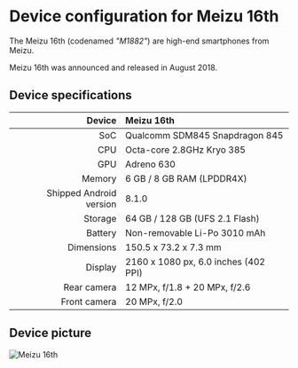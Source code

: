 Device configuration for Meizu 16th
==============

The Meizu 16th (codenamed _"M1882"_) are high-end smartphones from Meizu.

Meizu 16th was announced and released in August 2018.

## Device specifications

| Device       | Meizu 16th                             |
| -----------: | :------------------------------------- |
| SoC          | Qualcomm SDM845 Snapdragon 845         |
| CPU          | Octa-core 2.8GHz Kryo 385              |
| GPU          | Adreno 630                             |
| Memory       | 6 GB / 8 GB RAM (LPDDR4X)              |
| Shipped Android version | 8.1.0                       |
| Storage      | 64 GB / 128 GB (UFS 2.1 Flash)         |
| Battery      | Non-removable Li-Po 3010 mAh           |
| Dimensions   | 150.5 x 73.2 x 7.3 mm                  |
| Display      | 2160 x 1080 px, 6.0 inches (402 PPI)   |
| Rear camera  | 12 MPx, f/1.8 + 20 MPx, f/2.6          |
| Front camera | 20 MPx, f/2.0                          |

## Device picture

![Meizu 16th](https://www3.res.meizu.com/static/cn/16/spec/images/mz16_2f7d5f2.png "Meizu 16th")

[installs]: https://img.shields.io/badge/dynamic/json?style=flat-square&color=1976f2&label=MoKee&query=%24.count&suffix=%20installs&url=https%3A%2F%2Fstats-api.xingrz.me%2Fdata%3Fdevice%3Dm1882
[download]: https://rom.mk/m1882
